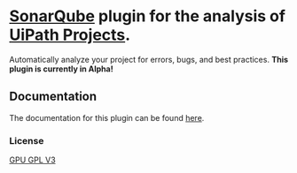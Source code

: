 # [SonarQube](https://www.sonarqube.org/) plugin for the analysis of [UiPath Projects](https://www.uipath.com/).

Automatically analyze your project for errors, bugs, and best practices.
**This plugin is currently in Alpha!**

## Documentation
The documentation for this plugin can be found [here](https://keithemanuel.github.io/sonar-uipath-plugin/).

### License

[GPU GPL V3](https://www.gnu.org/licenses/gpl-3.0.en.html)